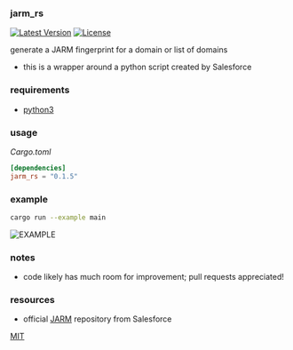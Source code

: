 ### jarm_rs

[![Latest Version](https://img.shields.io/crates/v/jarm_rs.svg)](https://crates.io/crates/jarm_rs)
[![License](https://img.shields.io/badge/license-MIT-blue.svg)](https://github.com/waymobetta/jarm_rs)

generate a JARM fingerprint for a domain or list of domains
- this is a wrapper around a python script created by Salesforce

### requirements
- [python3](https://www.python.org/downloads/)

### usage
_Cargo.toml_
```toml
[dependencies]
jarm_rs = "0.1.5"
```

### example
```zsh
cargo run --example main
```

![EXAMPLE](https://user-images.githubusercontent.com/17755587/107860883-d2be4780-6df6-11eb-8dda-61b11a8bbe9c.png)

### notes
- code likely has much room for improvement; pull requests appreciated!

### resources
- official [JARM](https://github.com/salesforce/jarm) repository from Salesforce

[MIT](LICENSE)
